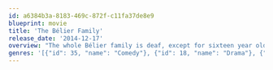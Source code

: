 ```yaml
---
id: a6384b3a-8183-469c-872f-c11fa37de8e9
blueprint: movie
title: 'The Bélier Family'
release_date: '2014-12-17'
overview: "The whole Bélier family is deaf, except for sixteen year old Paula who is the important translator in her parents' day to day life especially when it comes to matters concerning the family farm. When her music teacher discovers she has a fantastic singing voice and she gets an opportunity to enter a big Radio France contest the whole family's future is set up for big changes."
genres: '[{"id": 35, "name": "Comedy"}, {"id": 18, "name": "Drama"}, {"id": 10402, "name": "Music"}]'
---
```

